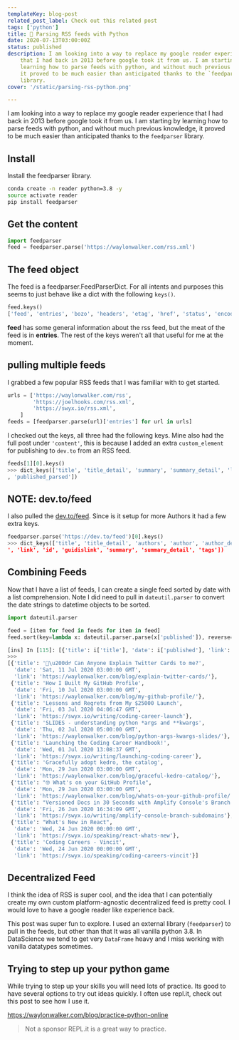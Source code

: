 ```yaml
---
templateKey: blog-post
related_post_label: Check out this related post
tags: ['python']
title: 🐍 Parsing RSS feeds with Python
date: 2020-07-13T03:00:00Z
status: published
description: I am looking into a way to replace my google reader experience
    that I had back in 2013 before google took it from us. I am starting by
    learning how to parse feeds with python, and without much previous knowledge
    it proved to be much easier than anticipated thanks to the `feedparser`
    library.
cover: '/static/parsing-rss-python.png'

---
```


I am looking into a way to replace my google reader experience that I had back in 2013 before google took it from us.  I am starting by learning how to parse feeds with python, and without much previous knowledge, it proved to be much easier than anticipated thanks to the `feedparser` library.

## Install

Install the feedparser library.

``` bash
conda create -n reader python=3.8 -y
source activate reader
pip install feedparser
```

## Get the content

```python
import feedparser
feed = feedparser.parse('https://waylonwalker.com/rss.xml')
```

## The feed object

The feed is a feedparser.FeedParserDict.  For all intents and purposes this seems to just behave like a dict with the following `keys()`.

``` python
feed.keys()
['feed', 'entries', 'bozo', 'headers', 'etag', 'href', 'status', 'encoding', 'version', 'namespaces', 'content'])
```

**feed** has some general information about the rss feed, but the meat of the feed is in **entries**.  The rest of the keys weren't all that useful for me at the moment.


## pulling multiple feeds

I grabbed a few popular RSS feeds that I was familiar with to get started.

```python
urls = ['https://waylonwalker.com/rss',
        'https://joelhooks.com/rss.xml',
        'https://swyx.io/rss.xml',
    ]
feeds = [feedparser.parse(url)['entries'] for url in urls]
```

I checked out the keys, all three had the following keys.  Mine also had the full post under `'content'`, this is because I added an extra `custom_element` for publishing to `dev.to` from an RSS feed.

``` python
feeds[1][0].keys()
>>> dict_keys(['title', 'title_detail', 'summary', 'summary_detail', 'links', 'link', 'id', 'guidislink', 'published'
, 'published_parsed'])
```


## NOTE: dev.to/feed

I also pulled the [dev.to/feed](https://dev.to/feed).  Since is it setup for more Authors it had a few extra keys.

``` python
feedparser.parse('https://dev.to/feed')[0].keys()
>>> dict_keys(['title', 'title_detail', 'authors', 'author', 'author_detail', 'published', 'published_parsed', 'links
', 'link', 'id', 'guidislink', 'summary', 'summary_detail', 'tags'])
```


## Combining Feeds

Now that I have a list of feeds, I can create a single feed sorted by date with a list comprehension.  Note I did need to pull in `dateutil.parser` to convert the date strings to datetime objects to be sorted.

``` python
import dateutil.parser

feed = [item for feed in feeds for item in feed]
feed.sort(key=lambda x: dateutil.parser.parse(x['published']), reverse=True)
```

```python
[ins] In [115]: [{'title': i['title'], 'date': i['published'], 'link': i['link']}  for i in feed[:10]]
>>>
[{'title': '🙋\u200d♂️ Can Anyone Explain Twitter Cards to me?',
  'date': 'Sat, 11 Jul 2020 03:00:00 GMT',
  'link': 'https://waylonwalker.com/blog/explain-twitter-cards/'},
 {'title': 'How I Built My GitHub Profile',
  'date': 'Fri, 10 Jul 2020 03:00:00 GMT',
  'link': 'https://waylonwalker.com/blog/my-github-profile/'},
 {'title': 'Lessons and Regrets from My $25000 Launch',
  'date': 'Fri, 03 Jul 2020 04:06:47 GMT',
  'link': 'https://swyx.io/writing/coding-career-launch'},
 {'title': 'SLIDES - understanding python *args and **kwargs',
  'date': 'Thu, 02 Jul 2020 05:00:00 GMT',
  'link': 'https://waylonwalker.com/blog/python-args-kwargs-slides/'},
 {'title': 'Launching the Coding Career Handbook!',
  'date': 'Wed, 01 Jul 2020 13:08:37 GMT',
  'link': 'https://swyx.io/writing/launching-coding-career'},
 {'title': 'Gracefully adopt kedro, the catalog',
  'date': 'Mon, 29 Jun 2020 03:00:00 GMT',
  'link': 'https://waylonwalker.com/blog/graceful-kedro-catalog/'},
 {'title': "🤓 What's on your GitHub Profile",
  'date': 'Mon, 29 Jun 2020 03:00:00 GMT',
  'link': 'https://waylonwalker.com/blog/whats-on-your-github-profile/'},
 {'title': "Versioned Docs in 30 Seconds with Amplify Console's Branch Subdomains",
  'date': 'Fri, 26 Jun 2020 16:34:09 GMT',
  'link': 'https://swyx.io/writing/amplify-console-branch-subdomains'},
 {'title': "What's New in React",
  'date': 'Wed, 24 Jun 2020 00:00:00 GMT',
  'link': 'https://swyx.io/speaking/react-whats-new'},
 {'title': 'Coding Careers - Vincit',
  'date': 'Wed, 24 Jun 2020 00:00:00 GMT',
  'link': 'https://swyx.io/speaking/coding-careers-vincit'}]
```


## Decentralized Feed

I think the idea of RSS is super cool, and the idea that I can potentially create my own custom platform-agnostic decentralized feed is pretty cool.  I would love to have a google reader like experience back.

This post was super fun to explore.  I used an external library (`feedparser`) to pull in the feeds, but other than that It was all vanilla python 3.8.  In DataScience we tend to get very `DataFrame` heavy and I miss working with vanilla datatypes sometimes.

## Trying to step up your python game

While trying to step up your skills you will need lots of practice.  Its good to have several options to try out ideas quickly.  I often use repl.it, check out this post to see how I use it.

https://waylonwalker.com/blog/practice-python-online

> Not a sponsor REPL.it is a great way to practice.

